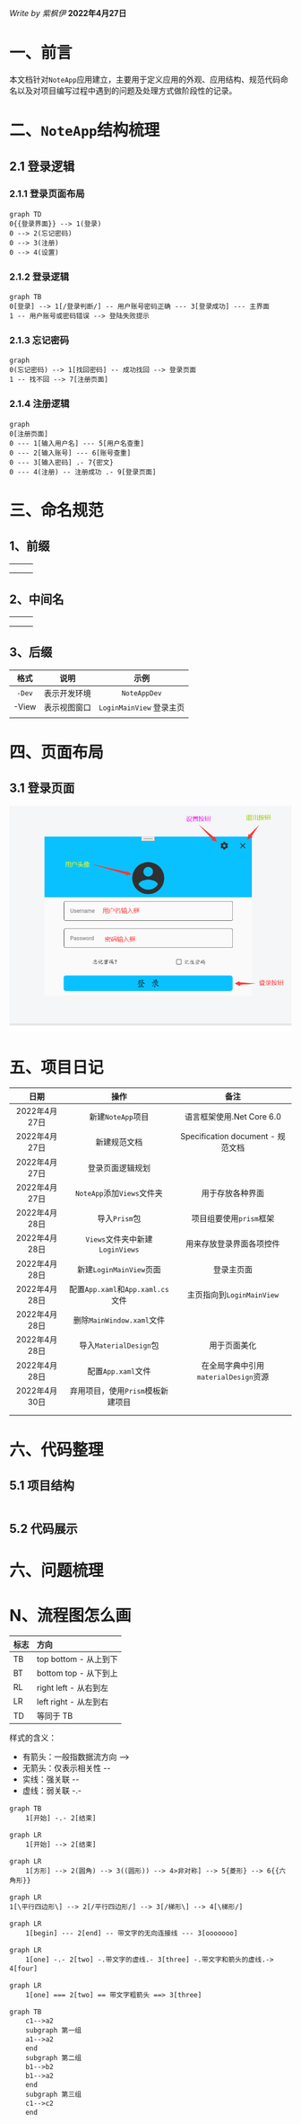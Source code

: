 *Write by 紫枫伊* **2022年4月27日**

# 一、前言

​	本文档针对`NoteApp`应用建立，主要用于定义应用的外观、应用结构、规范代码命名以及对项目编写过程中遇到的问题及处理方式做阶段性的记录。

# 二、`NoteApp`结构梳理

## 2.1 登录逻辑

### 2.1.1 登录页面布局

~~~mermaid
graph TD
0{{登录界面}} --> 1(登录)
0 --> 2(忘记密码)
0 --> 3(注册)
0 --> 4(设置)
~~~

### 2.1.2 登录逻辑

~~~mermaid
graph TB
0[登录] --> 1[/登录判断/] -- 用户账号密码正确 --- 3[登录成功] --- 主界面
1 -- 用户账号或密码错误 --> 登陆失败提示
~~~

### 2.1.3 忘记密码

~~~mermaid
graph
0(忘记密码) --> 1[找回密码] -- 成功找回 --> 登录页面
1 -- 找不回 --> 7[注册页面]
~~~



### 2.1.4 注册逻辑

~~~mermaid
graph
0[注册页面]
0 --- 1[输入用户名] --- 5[用户名查重]
0 --- 2[输入账号] --- 6[账号查重]
0 --- 3[输入密码] .- 7{密文}
0 --- 4(注册) -- 注册成功 .- 9[登录页面]
~~~



# 三、命名规范

## 1、前缀

|      |      |      |
| ---- | ---- | ---- |
|      |      |      |
|      |      |      |
|      |      |      |

## 2、中间名

|      |      |      |
| ---- | ---- | ---- |
|      |      |      |
|      |      |      |
|      |      |      |

## 3、后缀

|  格式  |     说明     |           示例           |
| :----: | :----------: | :----------------------: |
| `-Dev` | 表示开发环境 |       `NoteAppDev`       |
| -View  | 表示视图窗口 | `LoginMainView` 登录主页 |
|        |              |                          |



# 四、页面布局

## 3.1 登录页面

![登录界面布局 Height="414" Width="540"](.\images\规范文档\QQ图片20220428085133.png)





# 五、项目日记

|     日期      |               操作                |                 备注                 |
| :-----------: | :-------------------------------: | :----------------------------------: |
| 2022年4月27日 |         新建`NoteApp`项目         |      语言框架使用.Net Core 6.0       |
| 2022年4月27日 |           新建规范文档            |  Specification document - 规范文档   |
| 2022年4月27日 |         登录页面逻辑规划          |                                      |
| 2022年4月27日 |    `NoteApp`添加`Views`文件夹     |           用于存放各种界面           |
| 2022年4月28日 |           导入`Prism`包           |       项目组要使用`prism`框架        |
| 2022年4月28日 |  `Views`文件夹中新建`LoginViews`  |       用来存放登录界面各项控件       |
| 2022年4月28日 |      新建`LoginMainView`页面      |              登录主页面              |
| 2022年4月28日 | 配置`App.xaml`和`App.xaml.cs`文件 |      主页指向到`LoginMainView`       |
| 2022年4月28日 |     删除`MainWindow.xaml`文件     |                                      |
| 2022年4月28日 |      导入`MaterialDesign`包       |             用于页面美化             |
| 2022年4月28日 |        配置`App.xaml`文件         | 在全局字典中引用`materialDesign`资源 |
| 2022年4月30日 | 弃用项目，使用`Prism`模板新建项目 |                                      |
|               |                                   |                                      |
|               |                                   |                                      |



# 六、代码整理

## 5.1 项目结构

~~~mermaid

~~~

## 5.2 代码展示



###### 





# 六、问题梳理



# N、流程图怎么画

| 标志 | 方向                  |
| :--- | :-------------------- |
| TB   | top bottom - 从上到下 |
| BT   | bottom top - 从下到上 |
| RL   | right left - 从右到左 |
| LR   | left right - 从左到右 |
| TD   | 等同于 TB             |

样式的含义：

- 有箭头：一般指数据流方向 -->
- 无箭头：仅表示相关性 --
- 实线：强关联 --
- 虚线：弱关联 -.-

~~~mermaid
graph TB
    1[开始] -.- 2[结束]
~~~
~~~mermaid
graph LR
	1[开始] --> 2[结束]
~~~

~~~mermaid
graph LR
    1[方形] --> 2(圆角) --> 3((圆形)) --> 4>非对称] --> 5{菱形} --> 6{{六角形}}
~~~

~~~mermaid
graph LR
1[\平行四边形\] --> 2[/平行四边形/] --> 3[/梯形\] --> 4[\梯形/]
~~~

~~~mermaid
graph LR
    1[begin] --- 2[end] -- 带文字的无向连接线 --- 3[ooooooo]
~~~

~~~mermaid
graph LR
    1[one] -.- 2[two] -.带文字的虚线.- 3[three] -.带文字和箭头的虚线.-> 4[four]
~~~

~~~mermaid
graph LR
    1[one] === 2[two] == 带文字粗箭头 ==> 3[three]
~~~

~~~mermaid
graph TB
    c1-->a2
    subgraph 第一组
    a1-->a2
    end
    subgraph 第二组
    b1-->b2
    b1-->a2
    end
    subgraph 第三组
    c1-->c2
    end
~~~

